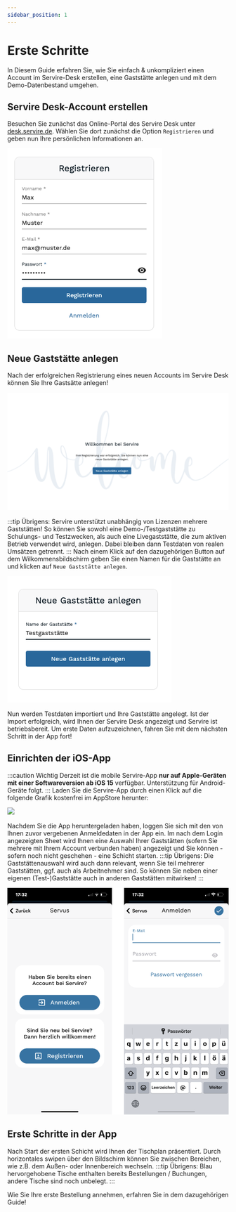 ```yaml
---
sidebar_position: 1
---
```


# Erste Schritte

In Diesem Guide erfahren Sie, wie Sie einfach & unkompliziert einen Account im Servire-Desk erstellen, eine Gaststätte anlegen und mit dem Demo-Datenbestand umgehen.

## Servire Desk-Account erstellen
Besuchen Sie zunächst das Online-Portal des Servire Desk unter [desk.servire.de](https://desk.servire.de). Wählen Sie dort zunächst die Option `Registrieren` und geben nun Ihre persönlichen Informationen an.

![](./assets/screenshot_register.png)

## Neue Gaststätte anlegen
Nach der erfolgreichen Registrierung eines neuen Accounts im Servire Desk können Sie Ihre Gastsätte anlegen!

![](./assets/screenshot_welcome.png)

:::tip Übrigens:
Servire unterstützt unabhängig von Lizenzen mehrere Gaststätten! So können Sie sowohl eine Demo-/Testgaststätte zu Schulungs- und Testzwecken, als auch eine Livegaststätte, die zum aktiven Betrieb verwendet wird, anlegen. Dabei bleiben dann Testdaten von realen Umsätzen getrennt.
:::
Nach einem Klick auf den dazugehörigen Button auf dem Wilkommensbildschirm geben Sie einen Namen für die Gaststätte an und klicken auf `Neue Gaststätte anlegen`.

![](./assets/screenshot_create_business.png)

Nun werden Testdaten importiert und Ihre Gaststätte angelegt.
Ist der Import erfolgreich, wird Ihnen der Servire Desk angezeigt und Servire ist betriebsbereit. Um erste Daten aufzuzeichnen, fahren Sie mit dem nächsten Schritt in der App fort!

## Einrichten der iOS-App
:::caution Wichtig
Derzeit ist die mobile Servire-App **nur auf Apple-Geräten mit einer Softwareversion ab iOS 15** verfügbar. Unterstützung für Android-Geräte folgt.
:::
Laden Sie die Servire-App durch einen Klick auf die folgende Grafik kostenfrei im AppStore herunter:

[![](https://servire.de/wp-content/uploads/2022/02/app-store-badge.svg)](https://apps.apple.com/app/servire-kassensystem/id1533425995)

Nachdem Sie die App heruntergeladen haben, loggen Sie sich mit den von Ihnen zuvor vergebenen Anmeldedaten in der App ein.
Im nach dem Login angezeigten Sheet wird Ihnen eine Auswahl Ihrer Gaststätten (sofern Sie mehrere mit Ihrem Account verbunden haben) angezeigt und Sie können - sofern noch nicht geschehen - eine Schicht starten.
:::tip Übrigens:
Die Gaststättenauswahl wird auch dann relevant, wenn Sie teil mehrerer Gaststätten, ggf. auch als Arbeitnehmer sind. So können Sie neben einer eigenen (Test-)Gaststätte auch in anderen Gaststätten mitwirken!
:::

![](./assets/screenshot_ios_auth.PNG)

## Erste Schritte in der App
Nach Start der ersten Schicht wird Ihnen der Tischplan präsentiert.
Durch horizontales swipen über den Bildschirm können Sie zwischen Bereichen, wie z.B. dem Außen- oder Innenbereich wechseln.
:::tip Übrigens:
Blau hervorgehobene Tische enthalten bereits Bestellungen / Buchungen, andere Tische sind noch unbelegt.
:::

Wie Sie Ihre erste Bestellung annehmen, erfahren Sie in dem dazugehörigen Guide!